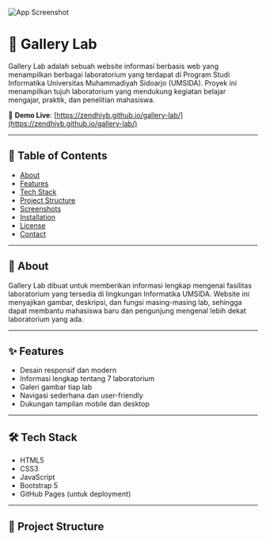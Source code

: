![App Screenshot](https://github.com/zendhiyb/gallery-lab/blob/1ff7744c974bf489b221b5ef2593ac68d61ddd4d/image/img.png)

# 📸 Gallery Lab

Gallery Lab adalah sebuah website informasi berbasis web yang menampilkan berbagai laboratorium yang terdapat di Program Studi Informatika Universitas Muhammadiyah Sidoarjo (UMSIDA). Proyek ini menampilkan tujuh laboratorium yang mendukung kegiatan belajar mengajar, praktik, dan penelitian mahasiswa.

🔗 **Demo Live**: [https://zendhiyb.github.io/gallery-lab/](https://zendhiyb.github.io/gallery-lab/)

---

## 🧾 Table of Contents

- [About](#about)
- [Features](#features)
- [Tech Stack](#tech-stack)
- [Project Structure](#project-structure)
- [Screenshots](#screenshots)
- [Installation](#installation)
- [License](#license)
- [Contact](#contact)

---

## 📖 About

Gallery Lab dibuat untuk memberikan informasi lengkap mengenai fasilitas laboratorium yang tersedia di lingkungan Informatika UMSIDA. Website ini menyajikan gambar, deskripsi, dan fungsi masing-masing lab, sehingga dapat membantu mahasiswa baru dan pengunjung mengenal lebih dekat laboratorium yang ada.

---

## ✨ Features

- Desain responsif dan modern
- Informasi lengkap tentang 7 laboratorium
- Galeri gambar tiap lab
- Navigasi sederhana dan user-friendly
- Dukungan tampilan mobile dan desktop

---

## 🛠️ Tech Stack

- HTML5  
- CSS3  
- JavaScript  
- Bootstrap 5  
- GitHub Pages (untuk deployment)

---

## 📁 Project Structure

